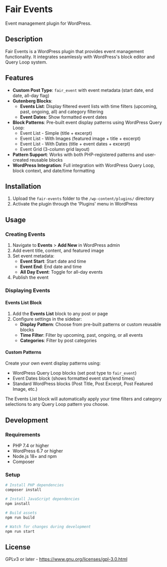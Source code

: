 # Fair Events

Event management plugin for WordPress.

## Description

Fair Events is a WordPress plugin that provides event management functionality. It integrates seamlessly with WordPress's block editor and Query Loop system.

## Features

- **Custom Post Type**: `fair_event` with event metadata (start date, end date, all-day flag)
- **Gutenberg Blocks**:
  - **Events List**: Display filtered event lists with time filters (upcoming, past, ongoing, all) and category filtering
  - **Event Dates**: Show formatted event dates
- **Block Patterns**: Pre-built event display patterns using WordPress Query Loop:
  - Event List - Simple (title + excerpt)
  - Event List - With Images (featured image + title + excerpt)
  - Event List - With Dates (title + event dates + excerpt)
  - Event Grid (3-column grid layout)
- **Pattern Support**: Works with both PHP-registered patterns and user-created reusable blocks
- **WordPress Integration**: Full integration with WordPress Query Loop, block context, and date/time formatting

## Installation

1. Upload the `fair-events` folder to the `/wp-content/plugins/` directory
2. Activate the plugin through the 'Plugins' menu in WordPress

## Usage

### Creating Events

1. Navigate to **Events** > **Add New** in WordPress admin
2. Add event title, content, and featured image
3. Set event metadata:
   - **Event Start**: Start date and time
   - **Event End**: End date and time
   - **All Day Event**: Toggle for all-day events
4. Publish the event

### Displaying Events

#### Events List Block

1. Add the **Events List** block to any post or page
2. Configure settings in the sidebar:
   - **Display Pattern**: Choose from pre-built patterns or custom reusable blocks
   - **Time Filter**: Filter by upcoming, past, ongoing, or all events
   - **Categories**: Filter by post categories

#### Custom Patterns

Create your own event display patterns using:
- WordPress Query Loop blocks (set post type to `fair_event`)
- Event Dates block (shows formatted event start/end times)
- Standard WordPress blocks (Post Title, Post Excerpt, Post Featured Image, etc.)

The Events List block will automatically apply your time filters and category selections to any Query Loop pattern you choose.

## Development

### Requirements

- PHP 7.4 or higher
- WordPress 6.7 or higher
- Node.js 18+ and npm
- Composer

### Setup

```bash
# Install PHP dependencies
composer install

# Install JavaScript dependencies
npm install

# Build assets
npm run build

# Watch for changes during development
npm run start
```

## License

GPLv3 or later - https://www.gnu.org/licenses/gpl-3.0.html
